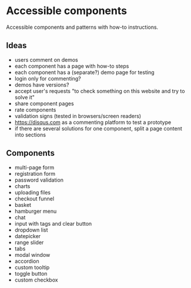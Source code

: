 # Accessible components

Accessible components and patterns with how-to instructions.

## Ideas

- users comment on demos
- each component has a page with how-to steps
- each component has a (separate?) demo page for testing
- login only for commenting?
- demos have versions?
- accept user's requests "to check something on this website and try to solve it"
- share component pages
- rate components
- validation signs (tested in browsers/screen readers)
- https://disqus.com as a commenting platform to test a prototype
- if there are several solutions for one component, split a page content into sections

## Components

- multi-page form
- registration form
- password validation
- charts
- uploading files
- checkout funnel
- basket
- hamburger menu
- chat
- input with tags and clear button
- dropdown list
- datepicker
- range slider
- tabs
- modal window
- accordion
- custom tooltip
- toggle button
- custom checkbox
